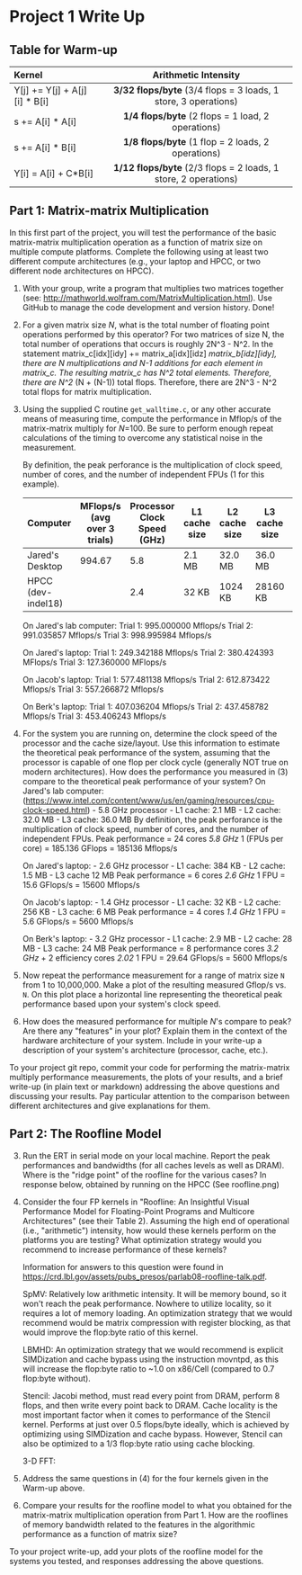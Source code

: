 # Project 1 Write Up

## Table for Warm-up

| Kernel | Arithmetic Intensity |
| :---   | :---:                |
| Y[j] += Y[j] + A[j][i] * B[i] | **3/32 flops/byte** (3/4 flops = 3 loads, 1 store, 3 operations) |
| s += A[i] * A[i] | **1/4 flops/byte** (2 flops = 1 load, 2 operations) |
| s += A[i] * B[i] | **1/8 flops/byte** (1 flop = 2 loads, 2 operations) |
| Y[i] = A[i] + C*B[i] | **1/12 flops/byte** (2/3 flops = 2 loads, 1 store, 2 operations) |

## Part 1: Matrix-matrix Multiplication

In this first part of the project, you will test the performance of the basic matrix-matrix multiplication operation as a function of matrix size on multiple compute platforms. Complete the following using at least two different compute architectures (e.g., your laptop and HPCC, or two different node architectures on HPCC).

1. With your group, write a program that multiplies two matrices together (see: <http://mathworld.wolfram.com/MatrixMultiplication.html>). Use GitHub to manage the code development and version history.
    Done!

2. For a given matrix size _N_, what is the total number of floating point operations performed by this operator?
    For two matrices of size N, the total number of operations that occurs is roughly 2N^3 - N^2. In the statement matrix_c[idx][idy] += matrix_a[idx][idz] _matrix_b[idz][idy], there are N multiplications and N-1 additions for each element in matrix_c. The resulting matrix_c has N^2 total elements. Therefore, there are N^2_ (N + (N-1)) total flops. Therefore, there are 2N^3 - N^2 total flops for matrix multiplication.

3. Using the supplied C routine `get_walltime.c`, or any other accurate means of measuring time, compute the performance in Mflop/s of the matrix-matrix multiply for _N_=100\. Be sure to perform enough repeat calculations of the timing to overcome any statistical noise in the measurement.

     By definition, the peak perforance is the multiplication of clock speed, number of cores, and the number of independent FPUs (1 for this example).

    | Computer            | MFlops/s (avg over 3 trials) | Processor Clock Speed (GHz) | L1 cache size | L2 cache size | L3 cache size | Number of cores | Peak Performance (Gflops/s) |
    |---------------------|------------------------------|-----------------------------|---------------|---------------|---------------|-----------------|-----------------------------|
    | Jared's Desktop     |            994.67            |             5.8             |      2.1 MB   |     32.0 MB   |      36.0 MB  |       24        |              139.2          |
    | HPCC (dev-indel18)  |                              |             2.4             |      32 KB    |     1024 KB   |     28160 KB  |       20        |               48.0          |
    


    On Jared's lab computer:
        Trial 1: 995.000000 Mflops/s
        Trial 2: 991.035857 Mflops/s
        Trial 3: 998.995984 Mflops/s

    On Jared's laptop:
        Trial 1: 249.342188 Mflops/s
        Trial 2: 380.424393 MFlops/s
        Trial 3: 127.360000 MFlops/s

    On Jacob's laptop:
        Trial 1: 577.481138 Mflops/s
        Trial 2: 612.873422 Mflops/s
        Trial 3: 557.266872 Mflops/s

    On Berk's laptop:
        Trial 1: 407.036204 Mflops/s
        Trial 2: 437.458782 Mflops/s
        Trial 3: 453.406243 Mflops/s

4. For the system you are running on, determine the clock speed of the processor and the cache size/layout. Use this information to estimate the theoretical peak performance of the system, assuming that the processor is capable of one flop per clock cycle (generally NOT true on modern architectures). How does the performance you measured in (3) compare to the theoretical peak performance of your system?
    On Jared's lab computer: (<https://www.intel.com/content/www/us/en/gaming/resources/cpu-clock-speed.html>)
        - 5.8 GHz processor
        - L1 cache: 2.1 MB
        - L2 cache: 32.0 MB
        - L3 cache: 36.0 MB
    By definition, the peak perforance is the multiplication of clock speed, number of cores, and the number of independent FPUs.
    Peak performance = 24 cores _5.8 GHz_ 1 (FPUs per core)  = 185.136 GFlops = 185136 Mflops/s

    On Jared's laptop:
        - 2.6 GHz processor
        - L1 cache: 384 KB
        - L2 cache: 1.5 MB
        - L3 cache 12 MB
    Peak performance = 6 cores _2.6 GHz_ 1 FPU = 15.6 GFlops/s = 15600 Mflops/s

    On Jacob's laptop:
        - 1.4 GHz processor
        - L1 cache: 32 KB
        - L2 cache: 256 KB
        - L3 cache: 6 MB
    Peak performance = 4 cores _1.4 GHz_ 1 FPU = 5.6 GFlops/s = 5600 Mflops/s

    On Berk's laptop:
        - 3.2 GHz processor
        - L1 cache: 2.9 MB
        - L2 cache: 28 MB
        - L3 cache: 24 MB
    Peak performance = 8 performance cores _3.2 GHz_ + 2 efficiency cores _2.02_ 1 FPU = 29.64 GFlops/s = 5600 Mflops/s

5. Now repeat the performance measurement for a range of matrix size `N` from 1 to 10,000,000. Make a plot of the resulting measured Gflop/s vs. `N`. On this plot place a horizontal line representing the theoretical peak performance based upon your system's clock speed.

6. How does the measured performance for multiple _N_'s compare to peak? Are there any "features" in your plot? Explain them in the context of the hardware architecture of your system. Include in your write-up a description of your system's architecture (processor, cache, etc.).

To your project git repo, commit your code for performing the matrix-matrix multiply performance measurements, the plots of your results, and a brief write-up (in plain text or markdown) addressing the above questions and discussing your results. Pay particular attention to the comparison between different architectures and give explanations for them.

## Part 2: The Roofline Model

3. Run the ERT in serial mode on your local machine. Report the peak performances and bandwidths (for all caches levels as well as DRAM). Where is the "ridge point" of the roofline for the various cases?
    In response below, obtained by running on the HPCC (See roofline.png)

4. Consider the four FP kernels in "Roofline: An Insightful Visual Performance Model for Floating-Point Programs and Multicore Architectures" (see their Table 2). Assuming the high end of operational (i.e., "arithmetic") intensity, how would these kernels perform on the platforms you are testing? What optimization strategy would you recommend to increase performance of these kernels?

    Information for answers to this question were found in <https://crd.lbl.gov/assets/pubs_presos/parlab08-roofline-talk.pdf>.

    SpMV: Relatively low arithmetic intensity. It will be memory bound, so it won't reach the peak performance. Nowhere to utilize locality, so it requires a lot of memory loading. An optimization strategy that we would recommend would be matrix compression with register blocking, as that would improve the flop:byte ratio of this kernel.

    LBMHD: An optimization strategy that we would recommend is explicit SIMDization and cache bypass using the instruction movntpd, as this will increase the flop:byte ratio to ~1.0 on x86/Cell (compared to 0.7 flop:byte without).

    Stencil: Jacobi method, must read every point from DRAM, perform 8 flops, and then write every point back to DRAM. Cache locality is the most important factor when it comes to performance of the Stencil kernel. Performs at just over 0.5 flops/byte ideally, which is achieved by optimizing using SIMDization and cache bypass. However, Stencil can also be optimized to a 1/3 flop:byte ratio using cache blocking.

    3-D FFT:

5. Address the same questions in (4) for the four kernels given in the Warm-up above.

6. Compare your results for the roofline model to what you obtained for the matrix-matrix multiplication operation from Part 1. How are the rooflines of memory bandwidth related to the features in the algorithmic performance as a function of matrix size?

To your project write-up, add your plots of the roofline model for the systems you tested, and responses addressing the above questions.
